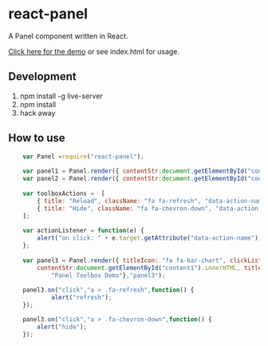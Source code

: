 react-panel
========================

A Panel component written in React.

[Click here for the demo](https://wmira.github.io/react-panel) or see index.html for usage.

## Development

1. npm install -g live-server
2. npm install
3. hack away

## How to use

```javascript
    var Panel =require("react-panel");
    
    var panel1 = Panel.render({ contentStr:document.getElementById("content1").innerHTML, title: "Panel Demo 1"},"panel1");
    var panel2 = Panel.render({ contentStr:document.getElementById("content2").innerHTML, title: "Enter Some Form Values"},"panel2");
    
    var toolboxActions =  [
        { title: "Reload", className: "fa fa-refresh", "data-action-name" : "reload" },
        { title: "Hide", className: "fa fa-chevron-down", "data-action-name" : "hide" }
    ];
    
    var actionListener = function(e) {
        alert("on click: " + e.target.getAttribute("data-action-name"));
    };
    
    var panel3 = Panel.render({ titleIcon: "fa fa-bar-chart", clickListener:actionListener, toolbox: toolboxActions,
        contentStr:document.getElementById("content1").innerHTML, title:
            "Panel Toolbox Demo"},"panel3");
            
    panel3.on("click","a > .fa-refresh",function() {
            alert("refresh");
    });

    panel3.on("click","a > .fa-chevron-down",function() {
        alert("hide");
    });
```

